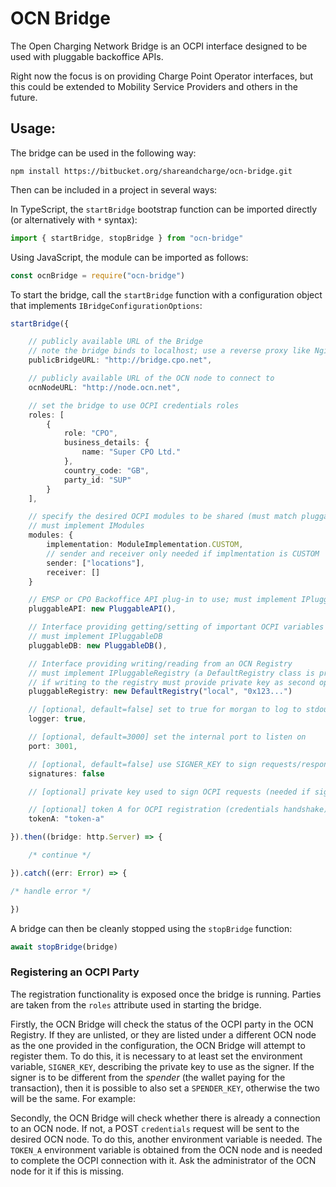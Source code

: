 # OCN Bridge

The Open Charging Network Bridge is an OCPI interface designed to be used with pluggable backoffice APIs.

Right now the focus is on providing Charge Point Operator interfaces, but this could be extended to Mobility Service Providers and others in the future.

## Usage:

The bridge can be used in the following way:

```
npm install https://bitbucket.org/shareandcharge/ocn-bridge.git
```

Then can be included in a project in several ways:

In TypeScript, the `startBridge` bootstrap function can be imported directly (or alternatively with `*` syntax):

```ts
import { startBridge, stopBridge } from "ocn-bridge"
```

Using JavaScript, the module can be imported as follows:

```js
const ocnBridge = require("ocn-bridge")
```

To start the bridge, call the `startBridge` function with a configuration object that implements `IBridgeConfigurationOptions`:

```ts
startBridge({

    // publicly available URL of the Bridge
    // note the bridge binds to localhost; use a reverse proxy like Nginx with SSL
    publicBridgeURL: "http://bridge.cpo.net",

    // publicly available URL of the OCN node to connect to
    ocnNodeURL: "http://node.ocn.net",

    // set the bridge to use OCPI credentials roles
    roles: [
        {
            role: "CPO",
            business_details: {
                name: "Super CPO Ltd."
            },
            country_code: "GB",
            party_id: "SUP"
        }
    ],

    // specify the desired OCPI modules to be shared (must match pluggableAPI below)
    // must implement IModules
    modules: {
        implementation: ModuleImplementation.CUSTOM,
        // sender and receiver only needed if implmentation is CUSTOM
        sender: ["locations"],
        receiver: []
    }

    // EMSP or CPO Backoffice API plug-in to use; must implement IPluggableAPI
    pluggableAPI: new PluggableAPI(),

    // Interface providing getting/setting of important OCPI variables (token auth, endpoints, etc.)
    // must implement IPluggableDB
    pluggableDB: new PluggableDB(),

    // Interface providing writing/reading from an OCN Registry
    // must implement IPluggableRegistry (a DefaultRegistry class is provided in this case)
    // if writing to the registry must provide private key as second optional
    pluggableRegistry: new DefaultRegistry("local", "0x123...")

    // [optional, default=false] set to true for morgan to log to stdout
    logger: true,

    // [optional, default=3000] set the internal port to listen on
    port: 3001,

    // [optional, default=false] use SIGNER_KEY to sign requests/responses
    signatures: false

    // [optional] private key used to sign OCPI requests (needed if signatures: true)

    // [optional] token A for OCPI registration (credentials handshake) with OCN Node
    tokenA: "token-a"

}).then((bridge: http.Server) => {

    /* continue */

}).catch((err: Error) => {

/* handle error */

})
```

A bridge can then be cleanly stopped using the `stopBridge` function:

```ts
await stopBridge(bridge)
```

### Registering an OCPI Party

The registration functionality is exposed once the bridge is running. Parties
are taken from the `roles` attribute used in starting the bridge.

Firstly, the OCN Bridge will check the status of the OCPI party in the OCN Registry. If they are unlisted, or
they are listed under a different OCN node as the one provided in the configuration, the OCN Bridge will
attempt to register them. To do this, it is necessary to at least set the environment variable, `SIGNER_KEY`,
describing the private key to use as the signer. If the signer is to be different from the _spender_ (the
wallet paying for the transaction), then it is possible to also set a `SPENDER_KEY`, otherwise the two will
be the same. For example:

Secondly, the OCN Bridge will check whether there is already a connection to an OCN node. If not, a POST
`credentials` request will be sent to the desired OCN node. To do this, another environment variable is
needed. The `TOKEN_A` environment variable is obtained from the OCN node and is needed to complete the
OCPI connection with it. Ask the administrator of the OCN node for it if this is missing.

